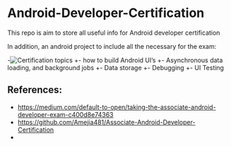 # Android-Developer-Certification
This repo is aim to store all useful info for Android developer certification

 In addition, an android project to include all the necessary for the exam:
  
 -![Certification topics]({{site.baseurl}}/https://raw.githubusercontent.com/Amejia481/Associate-Android-Developer-Certification/master/img/android_certification_specs.png)
 +- how to build Android UI’s
 +- Asynchronous data loading, and background jobs
 +- Data storage
 +- Debugging
 +- UI Testing
  
  ## References:
  - https://medium.com/default-to-open/taking-the-associate-android-developer-exam-c400d8e74363
  - https://github.com/Amejia481/Associate-Android-Developer-Certification
 -

